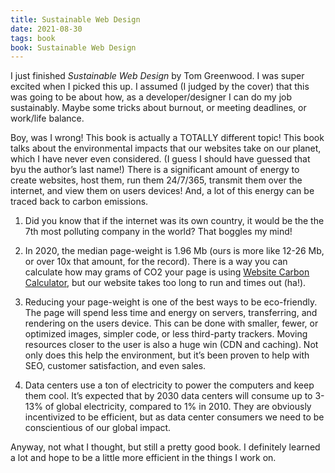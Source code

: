 ```yaml
---
title: Sustainable Web Design
date: 2021-08-30
tags: book
book: Sustainable Web Design
---
```


I just finished _Sustainable Web Design_ by Tom Greenwood. I was super excited when I picked this up. I assumed (I judged by the cover) that this was going to be about how, as a developer/designer I can do my job sustainably. Maybe some tricks about burnout, or meeting deadlines, or work/life balance.

Boy, was I wrong! This book is actually a TOTALLY different topic! This book talks about the environmental impacts that our websites take on our planet, which I have never even considered. (I guess I should have guessed that byu the author’s last name!) There is a significant amount of energy to create websites, host them, run them 24/7/365, transmit them over the internet, and view them on users devices! And, a lot of this energy can be traced back to carbon emissions.

1. Did you know that if the internet was its own country, it would be the the 7th most polluting company in the world? That boggles my mind!

2. In 2020, the median page-weight is 1.96 Mb (ours is more like 12-26 Mb, or over 10x that amount, for the record). There is a way you can calculate how may grams of CO2 your page is using [Website Carbon Calculator][], but our website takes too long to run and times out (ha!).

3. Reducing your page-weight is one of the best ways to be eco-friendly. The page will spend less time and energy on servers, transferring, and rendering on the users device. This can be done with smaller, fewer, or optimized images, simpler code, or less third-party trackers. Moving resources closer to the user is also a huge win (CDN and caching). Not only does this help the environment, but it’s been proven to help with SEO, customer satisfaction, and even sales.

4. Data centers use a ton of electricity to power the computers and keep them cool. It’s expected that by 2030 data centers will consume up to 3-13% of global electricity, compared to 1% in 2010. They are obviously incentivized to be efficient, but as data center consumers we need to be conscientious of our global impact.

Anyway, not what I thought, but still a pretty good book. I definitely learned a lot and hope to be a little more efficient in the things I work on.

[Website Carbon Calculator]: https://www.websitecarbon.com/ "Website Carbon Calculator"
